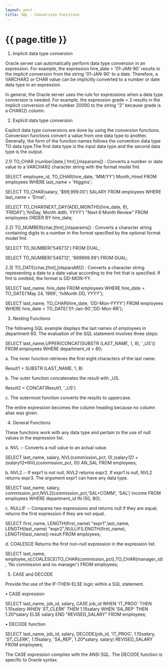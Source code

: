 ```yaml
---
layout: post
title: SQL - Conversion Functions
---
```


{{ page.title }}
================

1) Implicit data type conversion

Oracle server can automatically perform data type conversion in an expression. For example, the expression hire_date > '01-JAN-90' results in the implicit conversion from the string '01-JAN-90' to a date. Therefore, a VARCHAR2 or CHAR value can be implicitly converted to a number or date data type in an expression.

In general, the Oracle server uses the rule for expressions when a data type conversion is needed. For example, the expression grade = 2 results in the implicit conversion of the number 20000 to the string “2” because grade is a CHAR(2) column.

2) Explicit data type conversion

Explicit data type conversions are done by using the conversion functions. Conversion functions convert a value from one data type to another. Generally, the form of the function names follows the convention data type TO data type.The first data type is the input data type and the second data type is the output.

2.1) TO_CHAR (number|date,[ fmt],[nlsparams]) : Converts a number or date value to a VARCHAR2 character string with the format model fmt

SELECT employee_id, TO_CHAR(hire_date, 'MM/YY') Month_Hired
FROM employees
WHERE last_name = 'Higgins';

SELECT TO_CHAR(salary, '$99,999.00') SALARY
FROM employees
WHERE last_name = 'Ernst';

SELECT TO_CHAR(NEXT_DAY(ADD_MONTHS(hire_date, 6), 'FRIDAY'),'fmDay, Month ddth, YYYY') "Next 6 Month Review"
FROM employees
ORDER BY hire_date;

2.2) TO_NUMBER(char,[fmt],[nlsparams])  : Converts a character string containing digits to a number in the format specified by the optional format model fmt.

SELECT TO_NUMBER('5467.12') FROM DUAL;

SELECT TO_NUMBER('5467.12', '999999.99') FROM DUAL;

2.3) TO_DATE(char,[fmt],[nlsparaMS]) : Converts a character string representing a date to a date value according to the fmt that is specified. If fmt is omitted, the format is DD-MON-YY.

SELECT last_name, hire_date
FROM employees
WHERE hire_date = TO_DATE('May 24, 1999', 'fxMonth DD, YYYY');

SELECT last_name, TO_CHAR(hire_date, 'DD-Mon-YYYY')
FROM employees
WHERE hire_date < TO_DATE('01-Jan-90','DD-Mon-RR');

3) Nesting Functions

The following SQL example displays the last names of employees in department 60. The evaluation of the SQL statement involves three steps:

SELECT last_name,UPPER(CONCAT(SUBSTR (LAST_NAME, 1, 8), '_US'))
FROM employees
WHERE department_id = 60;

a. The inner function retrieves the first eight characters of the last name.

Result1 = SUBSTR (LAST_NAME, 1, 8)

b. The outer function concatenates the result with _US.

Result2 = CONCAT(Result1, '_US')

c. The outermost function converts the results to uppercase.

The entire expression becomes the column heading because no column alias was given.

4) General Functions

These functions work with any data type and pertain to the use of null values in the expression list.

a. NVL :- Converts a null value to an actual value.

SELECT last_name, salary, NVL(commission_pct, 0),(salary*12) + (salary*12*NVL(commission_pct, 0)) AN_SAL
FROM employees;


b. NVL2 :- If expr1 is not null, NVL2 returns expr2. If expr1 is null, NVL2 returns expr3. The argument expr1 can have any data type.

SELECT last_name, salary, commission_pct,NVL2(commission_pct,'SAL+COMM', 'SAL') income
FROM employees 
WHERE department_id IN (50, 80);

c. NULLIF :- Compares two expressions and returns null if they are equal; returns the first expression if they are not equal.

SELECT first_name, LENGTH(first_name) "expr1",last_name, LENGTH(last_name) "expr2",NULLIF(LENGTH(first_name), LENGTH(last_name)) result
FROM employees;

d. COALESCE Returns the first non-null expression in the expression list.

SELECT last_name, employee_id,COALESCE(TO_CHAR(commission_pct),TO_CHAR(manager_id),
'No commission and no manager')
FROM employees;

5)	CASE and DECODE

Provide the use of the IF-THEN-ELSE logic within a SQL statement.

•	CASE expression

SELECT last_name, job_id, salary,
CASE job_id WHEN 'IT_PROG' THEN 1.10*salary
WHEN 'ST_CLERK' THEN 1.15*salary
WHEN 'SA_REP' THEN 1.20*salary
ELSE salary END "REVISED_SALARY"
FROM employees;

•	DECODE function

SELECT last_name, job_id, salary,
DECODE(job_id, 'IT_PROG', 1.10*salary,
'ST_CLERK', 1.15*salary,
'SA_REP', 1.20*salary,
salary) REVISED_SALARY
FROM employees;

The CASE expression complies with the ANSI SQL. The DECODE function is specific to Oracle syntax.
